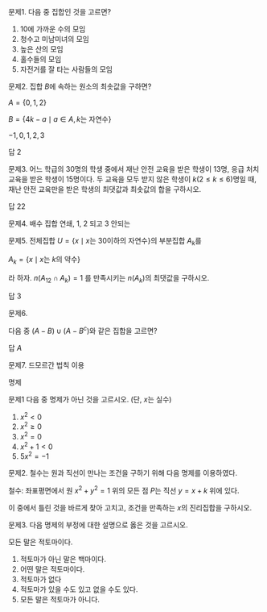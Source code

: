 


문제1. 다음 중 집합인 것을 고르면?

1. 10에 가까운 수의 모임
2. 청수고 미남미녀의 모임
3. 높은 산의 모임
4. 홀수들의 모임
5. 자전거를 잘 타는 사람들의 모임



문제2. 집합 $B$에 속하는 원소의 최솟값을 구하면?

$A=\lbrace 0, 1, 2\rbrace$

$B=\lbrace 4k-a\mid a\in A, k\text{는 자연수}\rbrace$

$-1, 0, 1, 2, 3$

답 $2$



문제3. 어느 학급의 $30$명의 학생 중에서 재난 안전 교육을 받은 학생이 $13$명, 응급 처치 교육을 받은 학생이 $15$명이다. 두 교육을 모두 받지 않은 학생이 $k(2\le k\le6)$명일 때, 재난 안전 교육만을 받은 학생의 최댓값과 최솟값의 합을 구하시오. 

답 $22$



문제4. 배수 집합 연쇄, 1, 2 되고 3 안되는



문제5. 전체집합 $U=\lbrace x\mid x\text{는 }30\text{이하의 자연수}\rbrace$의 부분집합 $A_k$를

$A_k=\lbrace x\mid x\text{는 }k\text{의 약수}\rbrace$

라 하자. 
$n(A_{12}\cap A_k)=1$
를 만족시키는 $n(A_k)$의 최댓값을 구하시오.

답 $3$



문제6. 

다음 중 $(A-B)\cup(A-B^c)$와 같은 집합을 고르면?

답 $A$




문제7. 드모르간 법칙 이용




명제

문제1 다음 중 명제가 아닌 것을 고르시오. (단, $x$는 실수)

1. $x^2<0$
2. $x^2\ge0$
3. $x^2=0$
4. $x^2+1<0$
5. $5x^2=-1$



문제2. 철수는 원과 직선이 만나는 조건을 구하기 위해 다음 명제를 이용하였다.

철수: 좌표평면에서 원 $x^2+y^2=1$ 위의 모든 점 $P$는 직선 $y=x+k$ 위에 있다.

이 중에서 틀린 것을 바르게 찾아 고치고, 조건을 만족하는 $x$의 진리집합을 구하시오.


문제3. 다음 명제의 부정에 대한 설명으로 옳은 것을 고르시오.

모든 말은 적토마이다.

1. 적토마가 아닌 말은 백마이다.
2. 어떤 말은 적토마이다.
3. 적토마가 없다
4. 적토마가 있을 수도 있고 없을 수도 있다.
5. 모든 말은 적토마가 아니다.